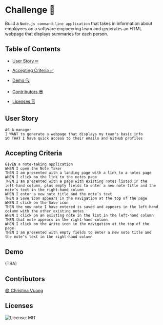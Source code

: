 # Challenge 📝

Build a ```Node.js command-line application``` that takes in information about employees on a software engineering team and generates an HTML webpage that displays summaries for each person.

## Table of Contents
- [User Story ✏](#user-story)

- [Accepting Criteria ✅](#accepting-criteria)

- [Demo 🔍](#demo)

- [Contributors 😎](#contributors)

- [Licenses 🗒](#licenses)

## User Story
```
AS A manager
I WANT to generate a webpage that displays my team's basic info
SO THAT I have quick access to their emails and GitHub profiles
```

## Accepting Criteria
```
GIVEN a note-taking application
WHEN I open the Note Taker
THEN I am presented with a landing page with a link to a notes page
WHEN I click on the link to the notes page
THEN I am presented with a page with existing notes listed in the left-hand column, plus empty fields to enter a new note title and the note’s text in the right-hand column
WHEN I enter a new note title and the note’s text
THEN a Save icon appears in the navigation at the top of the page
WHEN I click on the Save icon
THEN the new note I have entered is saved and appears in the left-hand column with the other existing notes
WHEN I click on an existing note in the list in the left-hand column
THEN that note appears in the right-hand column
WHEN I click on the Write icon in the navigation at the top of the page
THEN I am presented with empty fields to enter a new note title and the note’s text in the right-hand column
```


## Demo
(TBA)


## Contributors
[😎 Christina Vuong ](https://github.com/ccvuong)

## Licenses
![License: MIT](https://img.shields.io/badge/License-MIT-yellow.svg)
